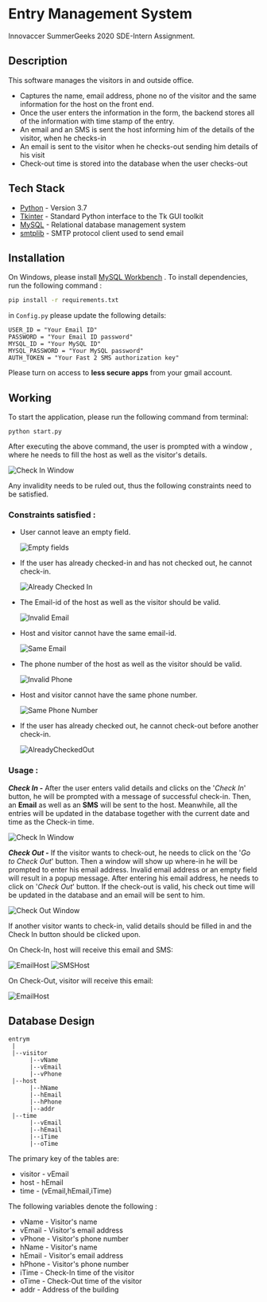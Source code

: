 #  Entry Management System

Innovaccer SummerGeeks 2020 SDE-Intern Assignment.

## Description

This software manages the visitors in and outside office.
  - Captures the name, email address, phone no of the visitor and the same information for the host on the front end.
  - Once the user enters the information in the form, the backend stores all of the information with time stamp of the entry.
  - An email and an SMS is sent the host informing him of the details of the visitor, when he checks-in
  - An email is sent to the visitor when he checks-out sending him details of his visit
  - Check-out time is stored into the database when the user checks-out


## Tech Stack

* [Python](https://www.python.org/about/) - Version 3.7
* [Tkinter](https://docs.python.org/2/library/tkinter.html) - Standard Python interface to the Tk GUI toolkit
* [MySQL](https://www.mysql.com/) - Relational database management system
* [smtplib](https://docs.python.org/3/library/smtplib.html) - SMTP protocol client used to send email

## Installation 

On Windows, please  install [MySQL Workbench](https://dev.mysql.com/downloads/workbench/) .
To install dependencies, run the following command :
```sh 
pip install -r requirements.txt
```

in ```Config.py``` please update the following details:
```
USER_ID = "Your Email ID"
PASSWORD = "Your Email ID password"
MYSQL_ID = "Your MySQL ID"  
MYSQL_PASSWORD = "Your MySQL password"
AUTH_TOKEN = "Your Fast 2 SMS authorization key"
```
Please turn on access to **less secure apps** from your gmail account.

## Working
To start the application, please run the following command from terminal:
```
python start.py
```
After executing the above command, the user is prompted with a window ,  where he needs to fill the host as well as the visitor's details. 

  ![Check In Window](https://github.com/ShivamS72/Entry-Management-System/blob/master/images/CheckInWindow.PNG)

Any invalidity needs to be ruled out, thus the following constraints need to be satisfied.
###  Constraints satisfied :
- User cannot leave an empty field.

     ![Empty fields](https://github.com/ShivamS72/Entry-Management-System/blob/master/images/empty.PNG)

- If the user has already checked-in and has not checked out, he cannot check-in.

     ![Already Checked In](https://github.com/ShivamS72/Entry-Management-System/blob/master/images/AlreadyCheckedIn.PNG)

- The Email-id of the host as well as the visitor should be valid.

     ![Invalid Email](https://github.com/ShivamS72/Entry-Management-System/blob/master/images/InvalidEmail.PNG)
- Host and visitor cannot have the same email-id.

     ![Same Email](https://github.com/ShivamS72/Entry-Management-System/blob/master/images/SameEmail.PNG)
- The phone number of the host as well as the visitor should be valid.

     ![Invalid Phone](https://github.com/ShivamS72/Entry-Management-System/blob/master/images/InvalidPhone.PNG)
- Host and visitor cannot have the same phone number.
     
     ![Same Phone Number](https://github.com/ShivamS72/Entry-Management-System/blob/master/images/SamePhone.PNG)

- If the user has already checked out, he cannot check-out before another check-in.
     
     ![AlreadyCheckedOut](https://github.com/ShivamS72/Entry-Management-System/blob/master/images/AlreadyCheckedOut.PNG)
     
### Usage :

 
***Check In -*** After the user enters valid details and clicks on the '*Check In*' button, he will be prompted with a message of successful check-in. Then, an **Email** as well as an **SMS** will be sent to the host. Meanwhile,  all the entries will be updated in the database together with the current date and time as the Check-in time.

![Check In Window](https://github.com/ShivamS72/Entry-Management-System/blob/master/images/CheckIn.PNG)

***Check Out -*** If the visitor wants to check-out, he needs to click on the  '*Go to Check Out*' button. Then a window will show up where-in he will be prompted to enter his email address. Invalid email address or an empty field will result in a popup message. After entering his email address, he needs to click on '*Check Out*' button. If the check-out is valid, his check out time will be updated in the database and an email will be sent to him. 

   ![Check Out Window](https://github.com/ShivamS72/Entry-Management-System/blob/master/images/CheckOut.PNG)


If another visitor wants to check-in, valid details should be filled in and the Check In button should be clicked upon. 


On Check-In, host will receive this email and SMS:

   ![EmailHost](https://github.com/ShivamS72/Entry-Management-System/blob/master/images/EmailHost.PNG)
   ![SMSHost](https://github.com/ShivamS72/Entry-Management-System/blob/master/images/HostSMS.PNG)
             
On Check-Out, visitor will receive this email:

   ![EmailHost](https://github.com/ShivamS72/Entry-Management-System/blob/master/images/VisitorEmail.PNG)


## Database Design

```
entrym
 |
 |--visitor
      |--vName
      |--vEmail
      |--vPhone
 |--host
      |--hName
      |--hEmail
      |--hPhone
      |--addr
 |--time
      |--vEmail
      |--hEmail
      |--iTime
      |--oTime
```
The primary key of the tables are:
- visitor - vEmail
- host - hEmail
- time - (vEmail,hEmail,iTime)

The following variables denote the following :
- vName - Visitor's name
- vEmail - Visitor's email address
- vPhone - Visitor's phone number
- hName - Visitor's name
- hEmail - Visitor's email address
- hPhone - Visitor's phone number
- iTime - Check-In time of the visitor
- oTime - Check-Out time of the visitor
- addr - Address of the building

